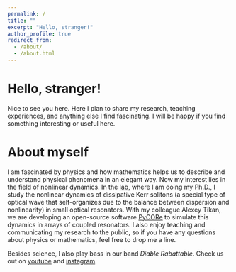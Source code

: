 ```yaml
---
permalink: /
title: ""
excerpt: "Hello, stranger!"
author_profile: true
redirect_from: 
  - /about/
  - /about.html
---
```


# Hello, stranger!
Nice to see you here. Here I plan to share my research, teaching experiences, and anything else I find fascinating. I will be happy if you find something interesting or useful here.  

# About myself
I am fascinated by physics and how mathematics helps us to describe and understand physical phenomena in an elegant way. Now my interest lies in the field of nonlinear dynamics. In the [lab](https://www.epfl.ch/labs/k-lab/), where I am doing my Ph.D., I study the nonlinear dynamics of dissipative Kerr solitons (a special type of optical wave that self-organizes due to the balance between dispersion and nonlinearity) in small optical resonators. With my colleague Alexey Tikan, we are developing an open-source software [PyCORe](https://github.com/ElKosto/PyCORe) to simulate this dynamics in arrays of coupled resonators. I also enjoy teaching and communicating my research to the public, so if you have any questions about physics or mathematics, feel free to drop me a line.


Besides science, I also play bass in our band *Diable Rabattable*. Check us out on [youtube](https://www.youtube.com/channel/UCP-yRxC9Ahc-A2kceefwP0Q) and [instagram](https://www.instagram.com/diablerabattable/).


